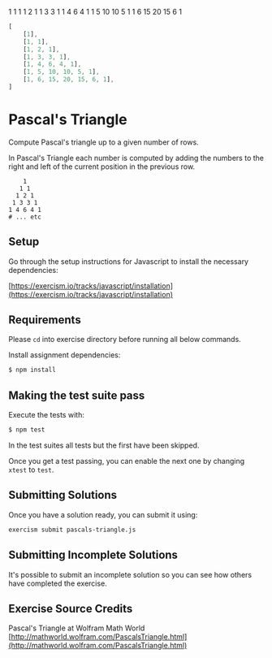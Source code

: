 <!-- prettier-ignore-start -->
1
1 1
1 2 1
1 3 3 1
1 4 6 4 1
1 5 10 10 5 1
1 6 15 20 15 6 1

```js
[
    [1],
    [1, 1], 
    [1, 2, 1],
    [1, 3, 3, 1],
    [1, 4, 6, 4, 1],
    [1, 5, 10, 10, 5, 1],
    [1, 6, 15, 20, 15, 6, 1],
]
```
<!-- prettier-ignore-end -->

# Pascal's Triangle

Compute Pascal's triangle up to a given number of rows.

In Pascal's Triangle each number is computed by adding the numbers to the right
and left of the current position in the previous row.

```text
    1
   1 1
  1 2 1
 1 3 3 1
1 4 6 4 1
# ... etc
```

## Setup

Go through the setup instructions for Javascript to install the necessary
dependencies:

[https://exercism.io/tracks/javascript/installation](https://exercism.io/tracks/javascript/installation)

## Requirements

Please `cd` into exercise directory before running all below commands.

Install assignment dependencies:

```bash
$ npm install
```

## Making the test suite pass

Execute the tests with:

```bash
$ npm test
```

In the test suites all tests but the first have been skipped.

Once you get a test passing, you can enable the next one by changing `xtest` to
`test`.

## Submitting Solutions

Once you have a solution ready, you can submit it using:

```bash
exercism submit pascals-triangle.js
```

## Submitting Incomplete Solutions

It's possible to submit an incomplete solution so you can see how others have
completed the exercise.

## Exercise Source Credits

Pascal's Triangle at Wolfram Math World
[http://mathworld.wolfram.com/PascalsTriangle.html](http://mathworld.wolfram.com/PascalsTriangle.html)
